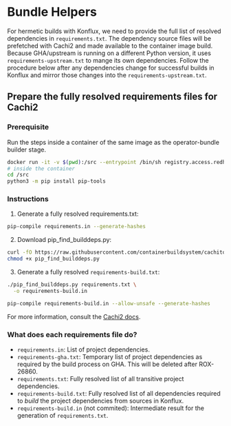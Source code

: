 # Bundle Helpers

For hermetic builds with Konflux, we need to provide the full list of resolved dependencies in `requirements.txt`.
The dependency source files will be prefetched with Cachi2 and made available to the container image build.
Because GHA/upstream is running on a different Python version, it uses `requirements-upstream.txt` to mange its own dependencies.
Follow the procedure below after any dependencies change for successful builds in Konflux and mirror those changes into the `requirements-upstream.txt`.

## Prepare the fully resolved requirements files for Cachi2

### Prerequisite

Run the steps inside a container of the same image as the operator-bundle builder stage.

```bash
docker run -it -v $(pwd):/src --entrypoint /bin/sh registry.access.redhat.com/ubi9/python-39:latest
# inside the container
cd /src
python3 -m pip install pip-tools
```

### Instructions

1. Generate a fully resolved requirements.txt:

```bash
pip-compile requirements.in --generate-hashes
```

2. Download pip_find_builddeps.py:

```bash
curl -fO https://raw.githubusercontent.com/containerbuildsystem/cachito/master/bin/pip_find_builddeps.py
chmod +x pip_find_builddeps.py
```

3. Generate a fully resolved `requirements-build.txt`:

```bash
./pip_find_builddeps.py requirements.txt \
  -o requirements-build.in

pip-compile requirements-build.in --allow-unsafe --generate-hashes
```

For more information, consult the [Cachi2 docs](https://github.com/containerbuildsystem/cachi2/blob/main/docs/pip.md#building-from-source).

### What does each requirements file do?

* `requirements.in`: List of project dependencies.
* `requirements-gha.txt`: Temporary list of project dependencies as required by the build process on GHA. This will be deleted after ROX-26860.
* `requirements.txt`: Fully resolved list of all transitive project dependencies.
* `requirements-build.txt`: Fully resolved list of all dependencies required to _build_ the project dependencies from sources in Konflux.
* `requirements-build.in` (not commited): Intermediate result for the generation of `requirements.txt`.
